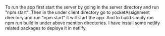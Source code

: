 To run the app first start the server by going in the server directory and run "npm start".
Then in the under client directory go to yocketAssignment directory and run "npm start" it will start the app.
And to build simply run npm run build in under above mention directories.
I have install some netlify related packages to deploye it in netlify.
